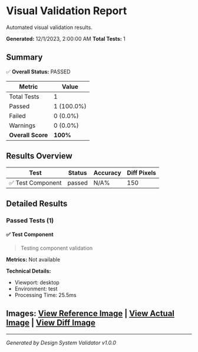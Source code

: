 # Visual Validation Report

Automated visual validation results.

**Generated:** 12/1/2023, 2:00:00 AM
**Total Tests:** 1

## Summary

✅ **Overall Status:** PASSED

| Metric | Value |
|--------|-------|
| Total Tests | 1 |
| Passed | 1 (100.0%) |
| Failed | 0 (0.0%) |
| Warnings | 0 (0.0%) |
| **Overall Score** | **100%** |

## Results Overview

| Test | Status | Accuracy | Diff Pixels |
|------|--------|----------|-------------|
| ✅ Test Component | passed | N/A% | 150 |

## Detailed Results
### Passed Tests (1)

#### ✅ Test Component

> Testing component validation

**Metrics:** Not available

**Technical Details:**
- Viewport: desktop
- Environment: test
- Processing Time: 25.5ms


**Images:** [View Reference Image](data:image/png;base64,cmVmZXJlbmNlLWltYWdlLWRhdGE=) | [View Actual Image](data:image/png;base64,YWN0dWFsLWltYWdlLWRhdGE=) | [View Diff Image](data:image/png;base64,ZGlmZi1pbWFnZS1kYXRh)
---


---

*Generated by Design System Validator v1.0.0*